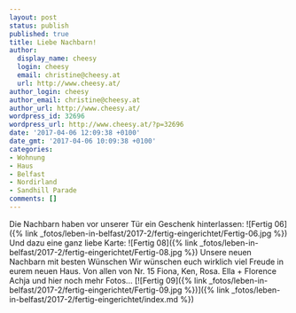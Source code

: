 ```yaml
---
layout: post
status: publish
published: true
title: Liebe Nachbarn!
author:
  display_name: cheesy
  login: cheesy
  email: christine@cheesy.at
  url: http://www.cheesy.at/
author_login: cheesy
author_email: christine@cheesy.at
author_url: http://www.cheesy.at/
wordpress_id: 32696
wordpress_url: http://www.cheesy.at/?p=32696
date: '2017-04-06 12:09:38 +0100'
date_gmt: '2017-04-06 10:09:38 +0100'
categories:
- Wohnung
- Haus
- Belfast
- Nordirland
- Sandhill Parade
comments: []
---
```

Die Nachbarn haben vor unserer Tür ein Geschenk hinterlassen:
![Fertig 06]({% link _fotos/leben-in-belfast/2017-2/fertig-eingerichtet/Fertig-06.jpg %})
Und dazu eine ganz liebe Karte:
![Fertig 08]({% link _fotos/leben-in-belfast/2017-2/fertig-eingerichtet/Fertig-08.jpg %})
Unsere neuen Nachbarn
mit besten Wünschen
Wir wünschen euch wirklich viel Freude in eurem neuen Haus.
Von allen von Nr. 15
Fiona, Ken, Rosa.
Ella + Florence
Achja und hier noch mehr Fotos...
[![Fertig 09]({% link _fotos/leben-in-belfast/2017-2/fertig-eingerichtet/Fertig-09.jpg %})]({% link _fotos/leben-in-belfast/2017-2/fertig-eingerichtet/index.md %})
